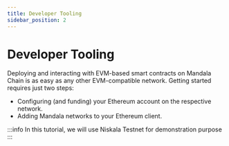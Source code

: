 ```yaml
---
title: Developer Tooling
sidebar_position: 2
---
```


# Developer Tooling

Deploying and interacting with EVM-based smart contracts on Mandala Chain is as easy as any other EVM-compatible network. Getting started requires just two steps:

- Configuring (and funding) your Ethereum account on the respective network.
- Adding Mandala networks to your Ethereum client.

:::info
In this tutorial, we will use Niskala Testnet for demonstration purpose
:::
